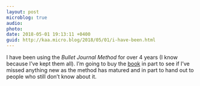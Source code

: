 ```yaml
---
layout: post
microblog: true
audio: 
photo: 
date: 2018-05-01 19:13:11 +0400
guid: http://kaa.micro.blog/2018/05/01/i-have-been.html
---
```

I have been using the _Bullet Journal Method_ for over 4 years (I know because I’ve kept them all). I’m going to buy the [book](https://www.amazon.com/Bullet-Journal-Method-Present-Design/dp/0525533338/ref=as_li_ss_tl?ie=UTF8&qid=1524864141&sr=8-1&keywords=the+bullet+journal+method&dpID=61ANWIaIbeL&preST=_SY291_BO1,204,203,200_QL40_&dpSrc=srch&linkCode=sl1&tag=thebulletjournal-20&linkId=9d926320d4bac582c5d4d5554e62a9ed) in part to see if I’ve missed anything new as the method has matured and in part to hand out to people who still don’t know about it.
